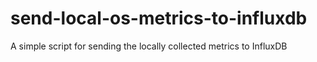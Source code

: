 # send-local-os-metrics-to-influxdb
A simple script for sending the locally collected metrics to InfluxDB
